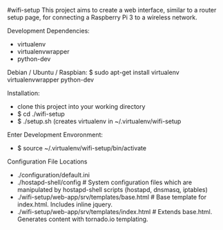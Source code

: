 #wifi-setup
This project aims to create a web interface, similar to a router setup page, for connecting a Raspberry Pi 3 to a wireless network.

Development Dependencies:
  - virtualenv
  - virtualenvwrapper
  - python-dev

  Debian / Ubuntu / Raspbian:  $  sudo apt-get install virtualenv virtualenvwrapper python-dev

Installation:
  - clone this project into your working directory
  - $ cd ./wifi-setup
  - $ ./setup.sh (creates virtualenv in ~/.virtualenv/wifi-setup

Enter Development Envoronment:
  - $ source ~/.virtualenv/wifi-setup/bin/activate

Configuration File Locations
  - ./configuration/default.ini
  - ./hostapd-shell/config  # System configuration files which are manipulated by hostapd-shell scripts (hostapd, dnsmasq, iptables)
  - ./wifi-setup/web-app/srv/templates/base.html # Base template for index.html. Includes inline jquery.
  - ./wifi-setup/web-app/srv/templates/index.html # Extends base.html. Generates content with tornado.io templating.

